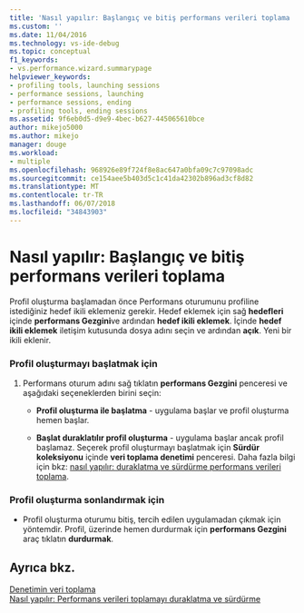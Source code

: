 ```yaml
---
title: 'Nasıl yapılır: Başlangıç ve bitiş performans verileri toplama | Microsoft Docs'
ms.custom: ''
ms.date: 11/04/2016
ms.technology: vs-ide-debug
ms.topic: conceptual
f1_keywords:
- vs.performance.wizard.summarypage
helpviewer_keywords:
- profiling tools, launching sessions
- performance sessions, launching
- performance sessions, ending
- profiling tools, ending sessions
ms.assetid: 9f6eb0d5-d9e9-4bec-b627-445065610bce
author: mikejo5000
ms.author: mikejo
manager: douge
ms.workload:
- multiple
ms.openlocfilehash: 968926e89f724f8e8ac647a0bfa09c7c97098adc
ms.sourcegitcommit: ce154aee5b403d5c1c41da42302b896ad3cf8d82
ms.translationtype: MT
ms.contentlocale: tr-TR
ms.lasthandoff: 06/07/2018
ms.locfileid: "34843903"
---
```

# <a name="how-to-start-and-end-performance-data-collection"></a>Nasıl yapılır: Başlangıç ve bitiş performans verileri toplama
Profil oluşturma başlamadan önce Performans oturumunu profiline istediğiniz hedef ikili eklemeniz gerekir. Hedef eklemek için sağ **hedefleri** içinde **performans Gezgini**ve ardından **hedef ikili eklemek**. İçinde **hedef ikili eklemek** iletişim kutusunda dosya adını seçin ve ardından **açık**. Yeni bir ikili eklenir.  
  
### <a name="to-start-profiling"></a>Profil oluşturmayı başlatmak için  
  
1.  Performans oturum adını sağ tıklatın **performans Gezgini** penceresi ve aşağıdaki seçeneklerden birini seçin:  
  
    -   **Profil oluşturma ile başlatma** - uygulama başlar ve profil oluşturma hemen başlar.  
  
    -   **Başlat duraklatılır profil oluşturma** - uygulama başlar ancak profil başlamaz. Seçerek profil oluşturmayı başlatmak için **Sürdür koleksiyonu** içinde **veri toplama denetimi** penceresi. Daha fazla bilgi için bkz: [nasıl yapılır: duraklatma ve sürdürme performans verileri toplama](../profiling/how-to-pause-and-resume-performance-data-collection.md).  
  
### <a name="to-end-profiling"></a>Profil oluşturma sonlandırmak için  
  
-   Profil oluşturma oturumu bitiş, tercih edilen uygulamadan çıkmak için yöntemdir. Profil, üzerinde hemen durdurmak için **performans Gezgini** araç tıklatın **durdurmak**.  
  
## <a name="see-also"></a>Ayrıca bkz.  
 [Denetimin veri toplama](../profiling/controlling-data-collection.md)   
 [Nasıl yapılır: Performans verileri toplamayı duraklatma ve sürdürme](../profiling/how-to-pause-and-resume-performance-data-collection.md)